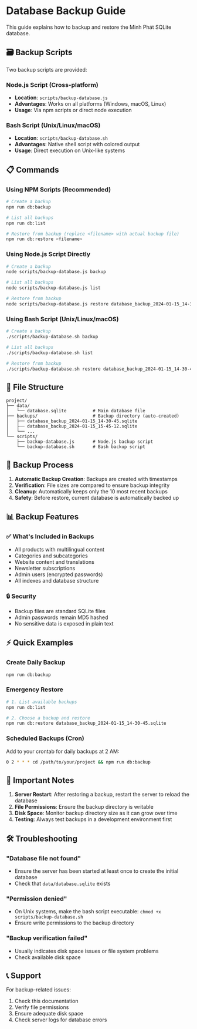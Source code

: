 # Database Backup Guide

This guide explains how to backup and restore the Minh Phát SQLite database.

## 🗃️ Backup Scripts

Two backup scripts are provided:

### Node.js Script (Cross-platform)

- **Location**: `scripts/backup-database.js`
- **Advantages**: Works on all platforms (Windows, macOS, Linux)
- **Usage**: Via npm scripts or direct node execution

### Bash Script (Unix/Linux/macOS)

- **Location**: `scripts/backup-database.sh`
- **Advantages**: Native shell script with colored output
- **Usage**: Direct execution on Unix-like systems

## 📋 Commands

### Using NPM Scripts (Recommended)

```bash
# Create a backup
npm run db:backup

# List all backups
npm run db:list

# Restore from backup (replace <filename> with actual backup file)
npm run db:restore <filename>
```

### Using Node.js Script Directly

```bash
# Create a backup
node scripts/backup-database.js backup

# List all backups
node scripts/backup-database.js list

# Restore from backup
node scripts/backup-database.js restore database_backup_2024-01-15_14-30-45.sqlite
```

### Using Bash Script (Unix/Linux/macOS)

```bash
# Create a backup
./scripts/backup-database.sh backup

# List all backups
./scripts/backup-database.sh list

# Restore from backup
./scripts/backup-database.sh restore database_backup_2024-01-15_14-30-45.sqlite
```

## 📁 File Structure

```
project/
├── data/
│   └── database.sqlite          # Main database file
├── backups/                     # Backup directory (auto-created)
│   ├── database_backup_2024-01-15_14-30-45.sqlite
│   ├── database_backup_2024-01-15_15-45-12.sqlite
│   └── ...
└── scripts/
    ├── backup-database.js       # Node.js backup script
    └── backup-database.sh       # Bash backup script
```

## 🔄 Backup Process

1. **Automatic Backup Creation**: Backups are created with timestamps
2. **Verification**: File sizes are compared to ensure backup integrity
3. **Cleanup**: Automatically keeps only the 10 most recent backups
4. **Safety**: Before restore, current database is automatically backed up

## 📊 Backup Features

### ✅ What's Included in Backups

- All products with multilingual content
- Categories and subcategories
- Website content and translations
- Newsletter subscriptions
- Admin users (encrypted passwords)
- All indexes and database structure

### 🔒 Security

- Backup files are standard SQLite files
- Admin passwords remain MD5 hashed
- No sensitive data is exposed in plain text

## ⚡ Quick Examples

### Create Daily Backup

```bash
npm run db:backup
```

### Emergency Restore

```bash
# 1. List available backups
npm run db:list

# 2. Choose a backup and restore
npm run db:restore database_backup_2024-01-15_14-30-45.sqlite
```

### Scheduled Backups (Cron)

Add to your crontab for daily backups at 2 AM:

```bash
0 2 * * * cd /path/to/your/project && npm run db:backup
```

## 🚨 Important Notes

1. **Server Restart**: After restoring a backup, restart the server to reload the database
2. **File Permissions**: Ensure the backup directory is writable
3. **Disk Space**: Monitor backup directory size as it can grow over time
4. **Testing**: Always test backups in a development environment first

## 🛠️ Troubleshooting

### "Database file not found"

- Ensure the server has been started at least once to create the initial database
- Check that `data/database.sqlite` exists

### "Permission denied"

- On Unix systems, make the bash script executable: `chmod +x scripts/backup-database.sh`
- Ensure write permissions to the backup directory

### "Backup verification failed"

- Usually indicates disk space issues or file system problems
- Check available disk space

## 📞 Support

For backup-related issues:

1. Check this documentation
2. Verify file permissions
3. Ensure adequate disk space
4. Check server logs for database errors
